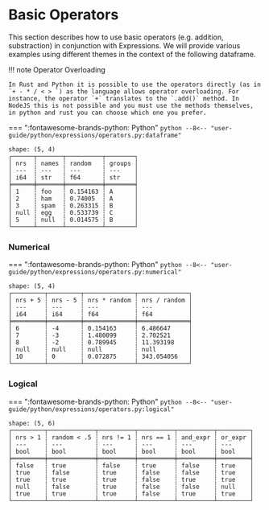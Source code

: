 # Basic Operators

This section describes how to use basic operators (e.g. addition, substraction) in conjunction with Expressions. We will provide various examples using different themes in the context of the following dataframe.

!!! note Operator Overloading

    In Rust and Python it is possible to use the operators directly (as in `+ - * / < > `) as the language allows operator overloading. For instance, the operator `+` translates to the `.add()` method. In NodeJS this is not possible and you must use the methods themselves, in python and rust you can choose which one you prefer.

=== ":fontawesome-brands-python: Python"
    ``` python
    --8<-- "user-guide/python/expressions/operators.py:dataframe"
    ```

```
shape: (5, 4)
┌──────┬───────┬──────────┬────────┐
│ nrs  ┆ names ┆ random   ┆ groups │
│ ---  ┆ ---   ┆ ---      ┆ ---    │
│ i64  ┆ str   ┆ f64      ┆ str    │
╞══════╪═══════╪══════════╪════════╡
│ 1    ┆ foo   ┆ 0.154163 ┆ A      │
│ 2    ┆ ham   ┆ 0.74005  ┆ A      │
│ 3    ┆ spam  ┆ 0.263315 ┆ B      │
│ null ┆ egg   ┆ 0.533739 ┆ C      │
│ 5    ┆ null  ┆ 0.014575 ┆ B      │
└──────┴───────┴──────────┴────────┘
```

### Numerical

=== ":fontawesome-brands-python: Python"
    ``` python
    --8<-- "user-guide/python/expressions/operators.py:numerical"
    ```

```
shape: (5, 4)
┌─────────┬─────────┬──────────────┬──────────────┐
│ nrs + 5 ┆ nrs - 5 ┆ nrs * random ┆ nrs / random │
│ ---     ┆ ---     ┆ ---          ┆ ---          │
│ i64     ┆ i64     ┆ f64          ┆ f64          │
╞═════════╪═════════╪══════════════╪══════════════╡
│ 6       ┆ -4      ┆ 0.154163     ┆ 6.486647     │
│ 7       ┆ -3      ┆ 1.480099     ┆ 2.702521     │
│ 8       ┆ -2      ┆ 0.789945     ┆ 11.393198    │
│ null    ┆ null    ┆ null         ┆ null         │
│ 10      ┆ 0       ┆ 0.072875     ┆ 343.054056   │
└─────────┴─────────┴──────────────┴──────────────┘
```

### Logical

=== ":fontawesome-brands-python: Python"
    ``` python
    --8<-- "user-guide/python/expressions/operators.py:logical"
    ```

```
shape: (5, 6)
┌─────────┬─────────────┬──────────┬──────────┬──────────┬─────────┐
│ nrs > 1 ┆ random < .5 ┆ nrs != 1 ┆ nrs == 1 ┆ and_expr ┆ or_expr │
│ ---     ┆ ---         ┆ ---      ┆ ---      ┆ ---      ┆ ---     │
│ bool    ┆ bool        ┆ bool     ┆ bool     ┆ bool     ┆ bool    │
╞═════════╪═════════════╪══════════╪══════════╪══════════╪═════════╡
│ false   ┆ true        ┆ false    ┆ true     ┆ false    ┆ true    │
│ true    ┆ false       ┆ true     ┆ false    ┆ false    ┆ true    │
│ true    ┆ true        ┆ true     ┆ false    ┆ true     ┆ true    │
│ null    ┆ false       ┆ true     ┆ false    ┆ false    ┆ null    │
│ true    ┆ true        ┆ true     ┆ false    ┆ true     ┆ true    │
└─────────┴─────────────┴──────────┴──────────┴──────────┴─────────┘
```

### 